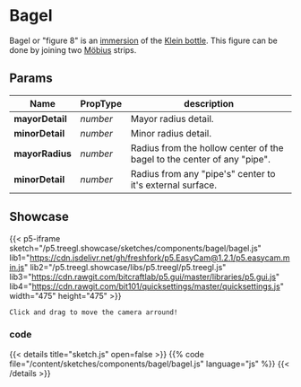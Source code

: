 # Bagel 

Bagel or "figure 8" is an [immersion](https://es.wikipedia.org/wiki/Inmersión_(matemáticas)) of the [Klein bottle](https://en.wikipedia.org/wiki/Klein_bottle). This figure can be done by joining two [Möbius](https://en.wikipedia.org/wiki/Möbius_strip) strips.

## Params

| Name | PropType | description |
| ----------- | ----------- | ----------- |
| **mayorDetail** | *number* | Mayor radius detail.  |
| **minorDetail** | *number* | Minor radius detail. |
| **mayorRadius** | *number* | Radius from the hollow center of the bagel to the center of any "pipe". |
| **minorDetail** | *number* | Radius from any "pipe's" center to it's external surface. |

## Showcase

{{< p5-iframe sketch="/p5.treegl.showcase/sketches/components/bagel/bagel.js" lib1="https://cdn.jsdelivr.net/gh/freshfork/p5.EasyCam@1.2.1/p5.easycam.min.js" lib2="/p5.treegl.showcase/libs/p5.treegl/p5.treegl.js" lib3="https://cdn.rawgit.com/bitcraftlab/p5.gui/master/libraries/p5.gui.js" lib4="https://cdn.rawgit.com/bit101/quicksettings/master/quicksettings.js" width="475" height="475" >}}

`Click and drag to move the camera arround!`

### code 

{{< details title="sketch.js" open=false >}}
{{% code file="/content/sketches/components/bagel/bagel.js" language="js" %}}
{{< /details >}}